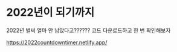 # 2022년이 되기까지

2022년 벌써 얼마 안 남았다고?????? 코드 다운로드하고 한 번 확인해보자


https://2022countdowntimer.netlify.app/
